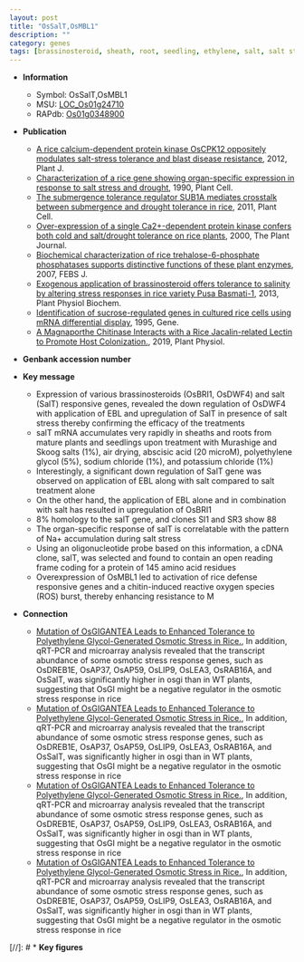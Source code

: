 ```yaml
---
layout: post
title: "OsSalT,OsMBL1"
description: ""
category: genes
tags: [brassinosteroid, sheath, root, seedling, ethylene, salt, salt stress, potassium, resistance, defense, reactive oxygen species]
---
```


* **Information**  
    + Symbol: OsSalT,OsMBL1  
    + MSU: [LOC_Os01g24710](http://rice.plantbiology.msu.edu/cgi-bin/ORF_infopage.cgi?orf=LOC_Os01g24710)  
    + RAPdb: [Os01g0348900](http://rapdb.dna.affrc.go.jp/viewer/gbrowse_details/irgsp1?name=Os01g0348900)  

* **Publication**  
    + [A rice calcium-dependent protein kinase OsCPK12 oppositely modulates salt-stress tolerance and blast disease resistance](http://www.ncbi.nlm.nih.gov/pubmed?term=A+rice+calcium-dependent+protein+kinase+OsCPK12+oppositely+modulates+salt-stress+tolerance+and+blast+disease+resistance%5BTitle%5D), 2012, Plant J.
    + [Characterization of a rice gene showing organ-specific expression in response to salt stress and drought](http://www.ncbi.nlm.nih.gov/pubmed?term=Characterization+of+a+rice+gene+showing+organ-specific+expression+in+response+to+salt+stress+and+drought%5BTitle%5D), 1990, Plant Cell.
    + [The submergence tolerance regulator SUB1A mediates crosstalk between submergence and drought tolerance in rice](http://www.ncbi.nlm.nih.gov/pubmed?term=The+submergence+tolerance+regulator+SUB1A+mediates+crosstalk+between+submergence+and+drought+tolerance+in+rice%5BTitle%5D), 2011, Plant Cell.
    + [Over-expression of a single Ca2+-dependent protein kinase confers both cold and salt/drought tolerance on rice plants](http://www.ncbi.nlm.nih.gov/pubmed?term=Over-expression+of+a+single+Ca2+-dependent+protein+kinase+confers+both+cold+and+salt/drought+tolerance+on+rice+plants%5BTitle%5D), 2000, The Plant Journal.
    + [Biochemical characterization of rice trehalose-6-phosphate phosphatases supports distinctive functions of these plant enzymes](http://www.ncbi.nlm.nih.gov/pubmed?term=Biochemical+characterization+of+rice+trehalose-6-phosphate+phosphatases+supports+distinctive+functions+of+these+plant+enzymes%5BTitle%5D), 2007, FEBS J.
    + [Exogenous application of brassinosteroid offers tolerance to salinity by altering stress responses in rice variety Pusa Basmati-1](http://www.ncbi.nlm.nih.gov/pubmed?term=Exogenous+application+of+brassinosteroid+offers+tolerance+to+salinity+by+altering+stress+responses+in+rice+variety+Pusa+Basmati-1%5BTitle%5D), 2013, Plant Physiol Biochem.
    + [Identification of sucrose-regulated genes in cultured rice cells using mRNA differential display](http://www.ncbi.nlm.nih.gov/pubmed?term=Identification+of+sucrose-regulated+genes+in+cultured+rice+cells+using+mRNA+differential+display%5BTitle%5D), 1995, Gene.
    + [A Magnaporthe Chitinase Interacts with a Rice Jacalin-related Lectin to Promote Host Colonization.](http://www.ncbi.nlm.nih.gov/pubmed?term=A+Magnaporthe+Chitinase+Interacts+with+a+Rice+Jacalin-related+Lectin+to+Promote+Host+Colonization.%5BTitle%5D), 2019, Plant Physiol.

* **Genbank accession number**  

* **Key message**  
    + Expression of various brassinosteroids (OsBRI1, OsDWF4) and salt (SalT) responsive genes, revealed the down regulation of OsDWF4 with application of EBL and upregulation of SalT in presence of salt stress thereby confirming the efficacy of the treatments
    + salT mRNA accumulates very rapidly in sheaths and roots from mature plants and seedlings upon treatment with Murashige and Skoog salts (1%), air drying, abscisic acid (20 microM), polyethylene glycol (5%), sodium chloride (1%), and potassium chloride (1%)
    + Interestingly, a significant down regulation of SalT gene was observed on application of EBL along with salt compared to salt treatment alone
    + On the other hand, the application of EBL alone and in combination with salt has resulted in upregulation of OsBRI1
    + 8% homology to the salT gene, and clones SI1 and SR3 show 88
    + The organ-specific response of salT is correlatable with the pattern of Na+ accumulation during salt stress
    + Using an oligonucleotide probe based on this information, a cDNA clone, salT, was selected and found to contain an open reading frame coding for a protein of 145 amino acid residues
    + Overexpression of OsMBL1 led to activation of rice defense responsive genes and a chitin-induced reactive oxygen species (ROS) burst, thereby enhancing resistance to M

* **Connection**  
    + [Mutation of OsGIGANTEA Leads to Enhanced Tolerance to Polyethylene Glycol-Generated Osmotic Stress in Rice.](http://www.ncbi.nlm.nih.gov/pubmed?term=Mutation+of+OsGIGANTEA+Leads+to+Enhanced+Tolerance+to+Polyethylene+Glycol-Generated+Osmotic+Stress+in+Rice.%5BTitle%5D), In addition, qRT-PCR and microarray analysis revealed that the transcript abundance of some osmotic stress response genes, such as OsDREB1E, OsAP37, OsAP59, OsLIP9, OsLEA3, OsRAB16A, and OsSalT, was significantly higher in osgi than in WT plants, suggesting that OsGI might be a negative regulator in the osmotic stress response in rice
    + [Mutation of OsGIGANTEA Leads to Enhanced Tolerance to Polyethylene Glycol-Generated Osmotic Stress in Rice.](http://www.ncbi.nlm.nih.gov/pubmed?term=Mutation+of+OsGIGANTEA+Leads+to+Enhanced+Tolerance+to+Polyethylene+Glycol-Generated+Osmotic+Stress+in+Rice.%5BTitle%5D), In addition, qRT-PCR and microarray analysis revealed that the transcript abundance of some osmotic stress response genes, such as OsDREB1E, OsAP37, OsAP59, OsLIP9, OsLEA3, OsRAB16A, and OsSalT, was significantly higher in osgi than in WT plants, suggesting that OsGI might be a negative regulator in the osmotic stress response in rice
    + [Mutation of OsGIGANTEA Leads to Enhanced Tolerance to Polyethylene Glycol-Generated Osmotic Stress in Rice.](http://www.ncbi.nlm.nih.gov/pubmed?term=Mutation+of+OsGIGANTEA+Leads+to+Enhanced+Tolerance+to+Polyethylene+Glycol-Generated+Osmotic+Stress+in+Rice.%5BTitle%5D), In addition, qRT-PCR and microarray analysis revealed that the transcript abundance of some osmotic stress response genes, such as OsDREB1E, OsAP37, OsAP59, OsLIP9, OsLEA3, OsRAB16A, and OsSalT, was significantly higher in osgi than in WT plants, suggesting that OsGI might be a negative regulator in the osmotic stress response in rice
    + [Mutation of OsGIGANTEA Leads to Enhanced Tolerance to Polyethylene Glycol-Generated Osmotic Stress in Rice.](http://www.ncbi.nlm.nih.gov/pubmed?term=Mutation+of+OsGIGANTEA+Leads+to+Enhanced+Tolerance+to+Polyethylene+Glycol-Generated+Osmotic+Stress+in+Rice.%5BTitle%5D), In addition, qRT-PCR and microarray analysis revealed that the transcript abundance of some osmotic stress response genes, such as OsDREB1E, OsAP37, OsAP59, OsLIP9, OsLEA3, OsRAB16A, and OsSalT, was significantly higher in osgi than in WT plants, suggesting that OsGI might be a negative regulator in the osmotic stress response in rice

[//]: # * **Key figures**  


